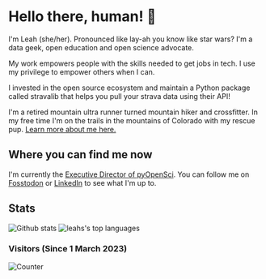 # Hello there, human! 👋
I'm Leah (she/her). Pronounced like lay-ah you know like star wars?
I'm a data geek, open education and open science advocate. 

My work empowers people with the skills needed to get jobs in tech.
I use my privilege to empower others when I can.

I invested in the open source ecosystem and maintain a Python package called stravalib that helps you pull your strava data using their API!

I'm a retired mountain ultra runner turned mountain hiker and crossfitter. In my free time I'm on the trails in the mountains of Colorado with my rescue pup.
[Learn more about me here.](https://www.leahwasser.com)

## Where you can find me now

I'm currently the [Executive Director of pyOpenSci](https://www.pyopensci.org).
You can follow me on [Fosstodon](https://fosstodon.org/@leahawasser) or [LinkedIn](https://www.linkedin.com/in/leahawasser/) to see what I'm up to.
 

## Stats

![Github stats](https://github-readme-stats.vercel.app/api?username=lwasser&theme=aura&hide_title=true&show_icons=true&include_all_commits=true&count_private=true)
![leahs's top languages](https://github-readme-stats.vercel.app/api/top-langs/?username=lwasser&theme=aura&hide_title=true&layout=compact&langs_count=10&hide=html)
<!--
**lwasser/lwasser** is a ✨ _special_ ✨ repository because its `README.md` (this file) appears on your GitHub profile.

Here are some ideas to get you started:

- 🔭 I’m currently working on ...
- 🌱 I’m currently learning ...
- 👯 I’m looking to collaborate on ...
- 🤔 I’m looking for help with ...
- 💬 Ask me about ...
- 📫 How to reach me: ...
- 😄 Pronouns: ...
- ⚡ Fun fact: ...
-->

### Visitors (Since 1 March 2023)

![Counter](https://count.getloli.com/get/@lwasser?theme=rule34)
